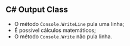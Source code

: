 ## C# Output Class

- O método `Console.WriteLine` pula uma linha;
- É possível cálculos matemáticos;
- O método `Console.Write` não pula linha.